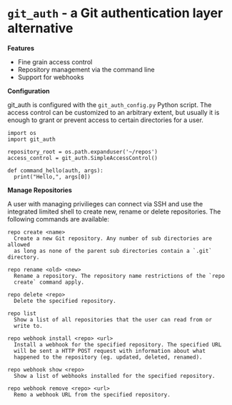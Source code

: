 # `git_auth` - a Git authentication layer alternative

__Features__

- Fine grain access control
- Repository management via the command line
- Support for webhooks

__Configuration__

git_auth is configured with the `git_auth_config.py` Python script. The
access control can be customized to an arbitrary extent, but usually it
is enough to grant or prevent access to certain directories for a user.

    import os
    import git_auth

    repository_root = os.path.expanduser('~/repos')
    access_control = git_auth.SimpleAccessControl()

    def command_hello(auth, args):
      print("Hello,", args[0])

__Manage Repositories__

A user with managing privilieges can connect via SSH and use the integrated
limited shell to create new, rename or delete repositories. The following
commands are available:

    repo create <name>
      Create a new Git repository. Any number of sub directories are allowed
      as long as none of the parent sub directories contain a `.git` directory.

    repo rename <old> <new>
      Rename a repository. The repository name restrictions of the `repo
      create` command apply.

    repo delete <repo>
      Delete the specified repository.

    repo list
      Show a list of all repositories that the user can read from or
      write to.

    repo webhook install <repo> <url>
      Install a webhook for the specified repository. The specified URL
      will be sent a HTTP POST request with information about what 
      happened to the repository (eg. updated, deleted, renamed).

    repo webhook show <repo>
      Show a list of webhooks installed for the specified repository.

    repo webhook remove <repo> <url>
      Remo a webhook URL from the specified repository.
